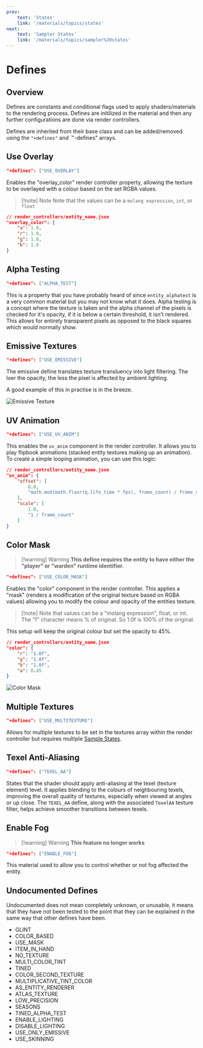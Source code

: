 ```yaml
---
prev:
    text: 'States'
    link: '/materials/topics/states'
next:
    text: 'Sampler States'
    link: '/materials/topics/sampler%20states'
---
```


# Defines

## Overview
Defines are constants and conditional flags used to apply shaders/materials to the rendering process. Defines are initilized in the material and then any further configurations are done via render controllers.

Defines are inherited from their base class and can be added/removed using the `"+defines"` and `"-defines" arrays. 

## Use Overlay
```json
"+defines": ["USE_OVERLAY"]
```

Enables the "overlay_color" render controller property, allowing the texture to be overlayed with a colour based on the set RGBA values. 

> [!note] Note
> Note that the values can be a `molang expression`, `int`, or `float`

```json
// render_controllers/entity_name.json
"overlay_color": {
    "a": 1.0,
    "r": 1.0,
    "g": 1.0,
    "b": 1.0
}
```

## Alpha Testing
```json
"+defines": ["ALPHA_TEST"]
```

This is a property that you have probably heard of since `entity_alphatest` is a very common material but you may not know what it does. Alpha testing is a concept where the texture is taken and the alpha channel of the pixels is checked for it's opacity, if it is below a certain threshold, it isn't rendered. This allows for entirely transparent pixels as opposed to the black squares which would normally show.

## Emissive Textures
```json
"+defines": ["USE_EMISSIVE"]
```

The emissive define translates texture transluency into light filtering. The loer the opacity, the less the pixel is affected by ambient lighting. 

A good example of this in practise is in the breeze.

![Emissive Texture](/images/materials/emissive.png)

## UV Animation
```json
"+defines": ["USE_UV_ANIM"]
```

This enables the `uv_anim` component in the render controller. It allows you to play flipbook animations (stacked entity textures making up an animation).
To create a simple looping animation, you can use this logic:

```json
// render_controllers/entity_name.json
"uv_anim": {
    "offset": [ 
        0.0, 
        "math.mod(math.floor(q.life_time * fps), frame_count) / frame_count" 
    ],
    "scale": [ 
        1.0, 
        "1 / frame_count" 
    ]
}
```

## Color Mask
> [!warning] Warning
> **This define requires the entity to have either the "player" or "warden" runtime identifier.**

```json
"+defines": ["USE_COLOR_MASK"]
```

Enables the "color" component in the render controller. This applies a "mask" (renders a modification of the original texture based on RGBA values) allowing you to modify the colour and opacity of the entities texture.

> [!note] Note that values can be a "molang expression", float, or int. The "f" character means % of original. So 1.0f is 100% of the original.

This setup will keep the original colour but set the opacity to 45%.

```json
// render_controllers/entity_name.json
"color": {
    "r": "1.0f",
    "g": "1.0f",
    "b": "1.0f",
    "a": 0.45
}
```

![Color Mask](/images/materials/color_mask.png)

## Multiple Textures
```json
"+defines": ["USE_MULTITEXTURE"]
```

Allows for multiple textures to be set in the textures array within the render controller but requires multiple [Sample States](/materials/topics/sampler%20states.md).

## Texel Anti-Aliasing
```json
"+defines": ["TEXEL_AA"]
```

States that the shader should apply anti-aliasing at the texel (texture element) level. It applies blending to the colours of neighbouring texels, improving the overall quality of textures, especially when viewed at angles or up close. The `TEXEL_AA` define, along with the associated `TexelAA` texture filter, helps achieve smoother transitions between texels. 

## Enable Fog
> [!warning] Warning
> **This feature no longer works**

```json
"+defines": ["ENABLE_FOG"]
```

This material used to allow you to control whether or not fog affected the entity.

## Undocumented Defines
Undocumented does not mean completely unknown, or unusable, it means that they have not been tested to the point that they can be explained in the same way that other defines have been.
- GLINT
- COLOR_BASED
- USE_MASK
- ITEM_IN_HAND
- NO_TEXTURE
- MULTI_COLOR_TINT
- TINED
- COLOR_SECOND_TEXTURE
- MULTIPLICATIVE_TINT_COLOR
- AS_ENTITY_RENDERER
- ATLAS_TEXTURE
- LOW_PRECISION
- SEASONS
- TINED_ALPHA_TEST
- ENABLE_LIGHTING
- DISABLE_LIGHTING
- USE_ONLY_EMISSIVE
- USE_SKINNING